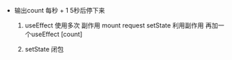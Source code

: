 - 输出count 每秒 + 1 5秒后停下来

    1. useEffect 使用多次
        副作用 mount request setState
        利用副作用
        再加一个useEffect [count] 

    2. setState 闭包